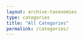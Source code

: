```yaml
---
layout: archive-taxonomies
type: categories
title: "All Categories"
permalink: /categories/
---
```

